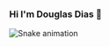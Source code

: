 ### Hi I'm Douglas Dias  👋
 ![Snake animation](https://github.com/Paimonz/https://github.com/Paimonz/Paimonz/edit/main/README.md/blob/output/github-contribution-grid-snake.svg)
